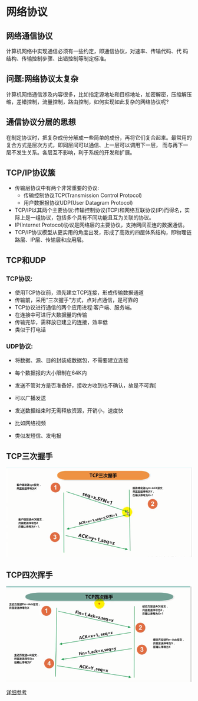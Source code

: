 # 网络协议

## 网络通信协议

计算机网络中实现通信必须有一些约定，即通信协议，对速率、传输代码、代
码结构、传输控制步骤、出错控制等制定标准。

## 问题:网络协议太复杂

计算机网络通信涉及内容很多，比如指定源地址和目标地址，加密解密，压缩解压缩，差错控制，流量控制，路由控制，如何实现如此复杂的网络协议呢?

## 通信协议分层的思想

在制定协议时，把复杂成份分解成一些简单的成份，再将它们复合起来。最常用的复合方式是层次方式，即同层间可以通信、上一层可以调用下一层， 而与再下一层不发生关系。各层互不影响，利于系统的开发和扩展。

## TCP/IP协议簇

- 传输层协议中有两个非常重要的协议:
  - 传输控制协议TCP(Transmission Control Protocol)
  - 用户数据报协议UDP(User Datagram Protocol)
- TCP/IP以其两个主要协议:传输控制协议(TCP)和网络互联协议(IP)而得名，实际上是一组协议，包括多个具有不同功能且互为关联的协议。
- IP(Internet Protocol)协议是网络层的主要协议，支持网间互连的数据通信。
- TCP/IP协议模型从更实用的角度出发，形成了高效的四层体系结构，即物理链路层、IP层、传输层和应用层。

## TCP和UDP

### TCP协议:

- 使用TCP协议前，须先建立TCP连接，形成传输数据通道
- 传输前，采用“三次握手”方式，点对点通信，是可靠的
- TCP协议进行通信的两个应用进程:客户端、服务端。
- 在连接中可进行大数据量的传输
- 传输完毕，需释放已建立的连接，效率低
- 类似于打电话

### UDP协议:
- 将数据、源、目的封装成数据包，不需要建立连接

- 每个数据报的大小限制在64K内

- 发送不管对方是否准备好，接收方收到也不确认，故是不可靠[

- 可以广播发送

- 发送数据结束时无需释放资源，开销小，速度快

- 比如网络视频

- 类似发短信、发电报

  

## TCP三次握手

![image-20210124085856842](images/image-20210124085856842.png)

## TCP四次挥手

![image-20210124090449821](images/image-20210124090449821.png)

[详细参考](https://blog.csdn.net/qq_38950316/article/details/81087809)